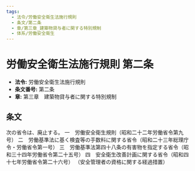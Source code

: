 ```yaml
---
tags:
  - 法令/労働安全衛生法施行規則
  - 条文/第二条
  - 章/第三章_建築物貸与者に関する特別規制
  - 体系/労働安全衛生
---
```

# 労働安全衛生法施行規則 第二条

- **法令:** 労働安全衛生法施行規則
- **条文番号:** 第二条
- **章:** 第三章　建築物貸与者に関する特別規制

## 条文
次の省令は、廃止する。
一　労働安全衛生規則（昭和二十二年労働省令第九号）
二　労働基準法に基く検査等の手数料に関する省令（昭和二十三年総理庁令・労働省令第一号）
三　労働基準法第四十八条の有害物を指定する省令（昭和三十四年労働省令第二十五号）
四　安全衛生改善計画に関する省令（昭和四十七年労働省令第二十六号）
（安全管理者の資格に関する経過措置）

